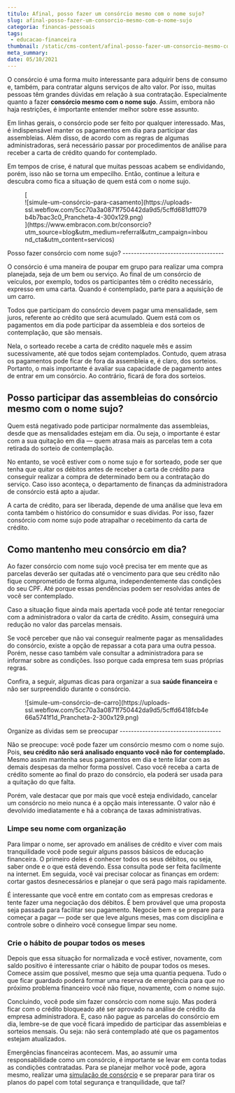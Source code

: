 ```yaml
---
titulo: Afinal, posso fazer um consórcio mesmo com o nome sujo?
slug: afinal-posso-fazer-um-consorcio-mesmo-com-o-nome-sujo
categoria: financas-pessoais
tags:
 - educacao-financeira
thumbnail: /static/cms-content/afinal-posso-fazer-um-consorcio-mesmo-com-o-nome-sujo.jpeg
meta_summary: 
date: 05/10/2021
---
```

O consórcio é uma forma muito interessante para adquirir bens de consumo e, também, para contratar alguns serviços de alto valor. Por isso, muitas pessoas têm grandes dúvidas em relação à sua contratação. Especialmente quanto a fazer **consórcio mesmo com o nome sujo**. Assim, embora não haja restrições, é importante entender melhor sobre esse assunto.

Em linhas gerais, o consórcio pode ser feito por qualquer interessado. Mas, é indispensável manter os pagamentos em dia para participar das assembleias. Além disso, de acordo com as regras de algumas administradoras, será necessário passar por procedimentos de análise para receber a carta de crédito quando for contemplado.

Em tempos de crise, é natural que muitas pessoas acabem se endividando, porém, isso não se torna um empecilho. Então, continue a leitura e descubra como fica a situação de quem está com o nome sujo.

<figure class="w-richtext-figure-type-image w-richtext-align-center">[<div>![simule-um-consórcio-para-casamento](https://uploads-ssl.webflow.com/5cc70a3a0871f750442da9d5/5cffd681dff079b4b7bac3c0_Prancheta-4-300x129.png)</div>](https://www.embracon.com.br/consorcio?utm_source=blog&utm_medium=referral&utm_campaign=inbound_cta&utm_content=servicos)</figure>Posso fazer consórcio com nome sujo?
------------------------------------

O consórcio é uma maneira de poupar em grupo para realizar uma compra planejada, seja de um bem ou serviço. Ao final de um consórcio de veículos, por exemplo, todos os participantes têm o crédito necessário, expresso em uma carta. Quando é contemplado, parte para a aquisição de um carro.

Todos que participam do consórcio devem pagar uma mensalidade, sem juros, referente ao crédito que será acumulado. Quem está com os pagamentos em dia pode participar da assembleia e dos sorteios de contemplação, que são mensais.

Nela, o sorteado recebe a carta de crédito naquele mês e assim sucessivamente, até que todos sejam contemplados. Contudo, quem atrasa os pagamentos pode ficar de fora da assembleia e, é claro, dos sorteios. Portanto, o mais importante é avaliar sua capacidade de pagamento antes de entrar em um consórcio. Ao contrário, ficará de fora dos sorteios.

Posso participar das assembleias do consórcio mesmo com o nome sujo?
--------------------------------------------------------------------

Quem está negativado pode participar normalmente das assembleias, desde que as mensalidades estejam em dia. Ou seja, o importante é estar com a sua quitação em dia — quem atrasa mais as parcelas tem a cota retirada do sorteio de contemplação.

No entanto, se você estiver com o nome sujo e for sorteado, pode ser que tenha que quitar os débitos antes de receber a carta de crédito para conseguir realizar a compra de determinado bem ou a contratação do serviço. Caso isso aconteça, o departamento de finanças da administradora de consórcio está apto a ajudar.

A carta de crédito, para ser liberada, depende de uma análise que leva em conta também o histórico do consumidor e suas dívidas. Por isso, fazer consórcio com nome sujo pode atrapalhar o recebimento da carta de crédito.

Como mantenho meu consórcio em dia?
-----------------------------------

Ao fazer consórcio com nome sujo você precisa ter em mente que as parcelas deverão ser quitadas até o vencimento para que seu crédito não fique comprometido de forma alguma, independentemente das condições do seu CPF. Até porque essas pendências podem ser resolvidas antes de você ser contemplado.

Caso a situação fique ainda mais apertada você pode até tentar renegociar com a administradora o valor da carta de crédito. Assim, conseguirá uma redução no valor das parcelas mensais.

Se você perceber que não vai conseguir realmente pagar as mensalidades do consórcio, existe a opção de repassar a cota para uma outra pessoa. Porém, nesse caso também vale consultar a administradora para se informar sobre as condições. Isso porque cada empresa tem suas próprias regras.

Confira, a seguir, algumas dicas para organizar a sua **saúde financeira** e não ser surpreendido durante o consórcio.

<figure class="w-richtext-figure-type-image w-richtext-align-center"><div>![simule-um-consórcio-de-carro](https://uploads-ssl.webflow.com/5cc70a3a0871f750442da9d5/5cffd6418fcb4e66a5741f1d_Prancheta-2-300x129.png)</div></figure>Organize as dívidas sem se preocupar
------------------------------------

Não se preocupe: você pode fazer um consórcio mesmo com o nome sujo. Pois, **seu crédito não será analisado enquanto você não for contemplado.**  Mesmo assim mantenha seus pagamentos em dia e tente lidar com as demais despesas da melhor forma possível. Caso você receba a carta de crédito somente ao final do prazo do consórcio, ela poderá ser usada para a quitação do que falta.

Porém, vale destacar que por mais que você esteja endividado, cancelar um consórcio no meio nunca é a opção mais interessante. O valor não é devolvido imediatamente e há a cobrança de taxas administrativas.

### Limpe seu nome com organização

Para limpar o nome, ser aprovado em análises de crédito e viver com mais tranquilidade você pode seguir alguns passos básicos de educação financeira. O primeiro deles é conhecer todos os seus débitos, ou seja, saber onde e o que está devendo. Essa consulta pode ser feita facilmente na internet. Em seguida, você vai precisar colocar as finanças em ordem: cortar gastos desnecessários e planejar o que será pago mais rapidamente.

É interessante que você entre em contato com as empresas credoras e tente fazer uma negociação dos débitos. É bem provável que uma proposta seja passada para facilitar seu pagamento. Negocie bem e se prepare para começar a pagar — pode ser que leve alguns meses, mas com disciplina e controle sobre o dinheiro você consegue limpar seu nome.

### Crie o hábito de poupar todos os meses

Depois que essa situação for normalizada e você estiver, novamente, com saldo positivo é interessante criar o hábito de poupar todos os meses. Comece assim que possível, mesmo que seja uma quantia pequena. Tudo o que ficar guardado poderá formar uma reserva de emergência para que no próximo problema financeiro você não fique, novamente, com o nome sujo.

Concluindo, você pode sim fazer consórcio com nome sujo. Mas poderá ficar com o crédito bloqueado até ser aprovado na análise de crédito da empresa administradora. E, caso não pague as parcelas do consórcio em dia, lembre-se de que você ficará impedido de participar das assembleias e sorteios mensais. Ou seja: não será contemplado até que os pagamentos estejam atualizados.

Emergências financeiras acontecem. Mas, ao assumir uma responsabilidade como um consórcio, é importante se levar em conta todas as condições contratadas. Para se planejar melhor você pode, agora mesmo, realizar uma [simulação de consórcio](https://www.embracon.com.br/ecommerce) e se preparar para tirar os planos do papel com total segurança e tranquilidade, que tal?
